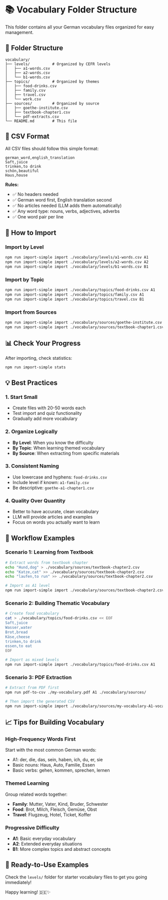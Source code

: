 # 📚 Vocabulary Folder Structure

This folder contains all your German vocabulary files organized for easy management.

## 📁 Folder Structure

```
vocabulary/
├── levels/          # Organized by CEFR levels
│   ├── a1-words.csv
│   ├── a2-words.csv
│   └── b1-words.csv
├── topics/          # Organized by themes
│   ├── food-drinks.csv
│   ├── family.csv
│   ├── travel.csv
│   └── work.csv
├── sources/         # Organized by source
│   ├── goethe-institute.csv
│   ├── textbook-chapter1.csv
│   └── pdf-extracts.csv
└── README.md        # This file
```

## 📝 CSV Format

All CSV files should follow this simple format:
```csv
german_word,english_translation
Saft,juice
trinken,to drink
schön,beautiful
Haus,house
```

**Rules:**
- ✅ No headers needed
- ✅ German word first, English translation second
- ✅ No articles needed (LLM adds them automatically)
- ✅ Any word type: nouns, verbs, adjectives, adverbs
- ✅ One word pair per line

## 🚀 How to Import

### Import by Level
```bash
npm run import-simple import ./vocabulary/levels/a1-words.csv A1
npm run import-simple import ./vocabulary/levels/a2-words.csv A2
npm run import-simple import ./vocabulary/levels/b1-words.csv B1
```

### Import by Topic
```bash
npm run import-simple import ./vocabulary/topics/food-drinks.csv A1
npm run import-simple import ./vocabulary/topics/family.csv A1
npm run import-simple import ./vocabulary/topics/travel.csv B1
```

### Import from Sources
```bash
npm run import-simple import ./vocabulary/sources/goethe-institute.csv A1
npm run import-simple import ./vocabulary/sources/textbook-chapter1.csv A2
```

## 📊 Check Your Progress

After importing, check statistics:
```bash
npm run import-simple stats
```

## 💡 Best Practices

### 1. **Start Small**
- Create files with 20-50 words each
- Test import and quiz functionality
- Gradually add more vocabulary

### 2. **Organize Logically**
- **By Level**: When you know the difficulty
- **By Topic**: When learning themed vocabulary
- **By Source**: When extracting from specific materials

### 3. **Consistent Naming**
- Use lowercase and hyphens: `food-drinks.csv`
- Include level if known: `a1-family.csv`
- Be descriptive: `goethe-a1-chapter1.csv`

### 4. **Quality Over Quantity**
- Better to have accurate, clean vocabulary
- LLM will provide articles and examples
- Focus on words you actually want to learn

## 🔄 Workflow Examples

### Scenario 1: Learning from Textbook
```bash
# Extract words from textbook chapter
echo "Hund,dog" > ./vocabulary/sources/textbook-chapter2.csv
echo "Katze,cat" >> ./vocabulary/sources/textbook-chapter2.csv
echo "laufen,to run" >> ./vocabulary/sources/textbook-chapter2.csv

# Import as A1 level
npm run import-simple import ./vocabulary/sources/textbook-chapter2.csv A1
```

### Scenario 2: Building Thematic Vocabulary
```bash
# Create food vocabulary
cat > ./vocabulary/topics/food-drinks.csv << EOF
Saft,juice
Wasser,water
Brot,bread
Käse,cheese
trinken,to drink
essen,to eat
EOF

# Import as mixed levels
npm run import-simple import ./vocabulary/topics/food-drinks.csv A1
```

### Scenario 3: PDF Extraction
```bash
# Extract from PDF first
npm run pdf-to-csv ./my-vocabulary.pdf A1 ./vocabulary/sources/

# Then import the generated CSV
npm run import-simple import ./vocabulary/sources/my-vocabulary-A1-vocabulary.csv A1
```

## 📈 Tips for Building Vocabulary

### **High-Frequency Words First**
Start with the most common German words:
- A1: der, die, das, sein, haben, ich, du, er, sie
- Basic nouns: Haus, Auto, Familie, Essen
- Basic verbs: gehen, kommen, sprechen, lernen

### **Themed Learning**
Group related words together:
- **Family**: Mutter, Vater, Kind, Bruder, Schwester
- **Food**: Brot, Milch, Fleisch, Gemüse, Obst  
- **Travel**: Flugzeug, Hotel, Ticket, Koffer

### **Progressive Difficulty**
- **A1**: Basic everyday vocabulary
- **A2**: Extended everyday situations
- **B1**: More complex topics and abstract concepts

## 🎯 Ready-to-Use Examples

Check the `levels/` folder for starter vocabulary files to get you going immediately!

Happy learning! 🇩🇪✨